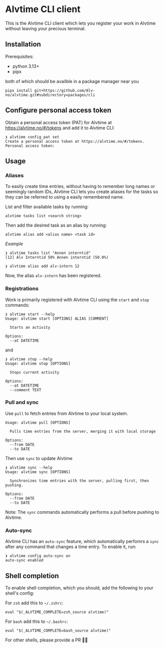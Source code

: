 # Alvtime CLI client

This is the Alvtime CLI client which lets you register your work in Alvtime without
leaving your precious terminal.

## Installation

Prerequisites:

- python 3.13+
- pipx

both of which should be availble in a package manager near you

```
pipx install git+https://github.com/Alv-no/alvtime.git#subdirectory=packages/cli
```

## Configure personal access token

Obtain a personal access token (PAT) for Alvtime at https://alvtime.no/#/tokens and
add it to Alvtime CLI:

```
❯ alvtime config pat set
Create a personal access token at https://alvtime.no/#/tokens.
Personal access token:
```

## Usage

### Aliases

To easily create time entries, without having to remember long names or seemingly
random IDs, Alvtime CLI lets you create aliases for the tasks so they can be
referred to using a easily remembered name.

List and filter available tasks by running:

```
alvtime tasks list <search string>
```

Then add the desired task as an alias by running:

```
alvtime alias add <alias name> <task id>
```

*Example*

```
❯ alvtime tasks list "Annen interntid"
[12] Alv Interntid 50% Annen interntid (50.0%)

❯ alvtime alias add alv-intern 12
```

Now, the alias `alv-intern` has been registered.

### Registrations

Work is primarily registered with Alvtime CLI using the `start` and `stop` commands:

```
❯ alvtime start --help
Usage: alvtime start [OPTIONS] ALIAS [COMMENT]

  Starts an activity

Options:
  --at DATETIME
```

and

```
❯ alvtime stop --help
Usage: alvtime stop [OPTIONS]

  Stops current activity

Options:
  --at DATETIME
  --comment TEXT
```

### Pull and sync

Use `pull` to fetch entries from Alvtime to your local system.

```
Usage: alvtime pull [OPTIONS]

  Pulls time entries from the server, merging it with local storage

Options:
  --from DATE
  --to DATE
```

Then use `sync` to update Alvtime

```
❯ alvtime sync --help
Usage: alvtime sync [OPTIONS]

  Synchronizes time entries with the server, pulling first, then pushing.

Options:
  --from DATE
  --to DATE
```

Note: The `sync` commands automatically performs a pull before pushing to
Alvtime.

### Auto-sync

Alvtime CLI has an `auto-sync` feature, which automatically perfomrs a
`sync` after any command that changes a time entry. To enable it, run:

```
❯ alvtime config auto-sync on
auto-sync enabled
```

## Shell completion

To enable shell completion, which you should, add the following to your shell's
config:

For `zsh` add this to `~/.zshrc`:

```
eval "$(_ALVTIME_COMPLETE=zsh_source alvtime)"
```

For `bash` add this to `~/.bashrc`:

```
eval "$(_ALVTIME_COMPLETE=bash_source alvtime)"
```

For other shells, please provide a PR 🤷‍♂️
